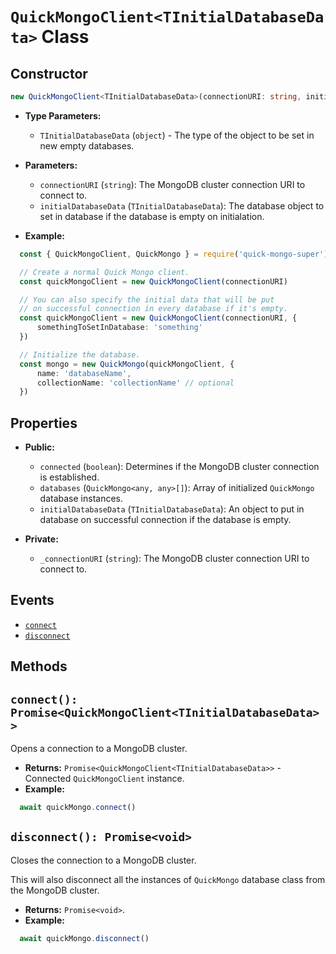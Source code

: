 # **`QuickMongoClient<TInitialDatabaseData>` Class**

## Constructor
```ts
new QuickMongoClient<TInitialDatabaseData>(connectionURI: string, initialDatabaseData?: TInitialDatabaseData)
```

- **Type Parameters:**
  - `TInitialDatabaseData` (`object`) - The type of the object to be set in new empty databases.

- **Parameters:**
  - `connectionURI` (`string`): The MongoDB cluster connection URI to connect to.
  - `initialDatabaseData` (`TInitialDatabaseData`): The database object to set in database if the database is empty on initialation.

- **Example:**
```ts
  const { QuickMongoClient, QuickMongo } = require('quick-mongo-super')

  // Create a normal Quick Mongo client.
  const quickMongoClient = new QuickMongoClient(connectionURI)

  // You can also specify the initial data that will be put
  // on successful connection in every database if it's empty.
  const quickMongoClient = new QuickMongoClient(connectionURI, {
      somethingToSetInDatabase: 'something'
  })

  // Initialize the database.
  const mongo = new QuickMongo(quickMongoClient, {
      name: 'databaseName',
      collectionName: 'collectionName' // optional
  })
```

## Properties
- **Public:**
  - `connected` (`boolean`): Determines if the MongoDB cluster connection is established.
  - `databases` (`QuickMongo<any, any>[]`): Array of initialized `QuickMongo` database instances.
  - `initialDatabaseData` (`TInitialDatabaseData`): An object to put in database on successful connection if the database is empty.

- **Private:**
  - `_connectionURI` (`string`): The MongoDB cluster connection URI to connect to.


## Events
- [`connect`](../events/QuickMongoClient/connect.md)
- [`disconnect`](../events/QuickMongoClient/disconnect.md)


## Methods

## `connect(): Promise<QuickMongoClient<TInitialDatabaseData>>`
Opens a connection to a MongoDB cluster.

- **Returns:** `Promise<QuickMongoClient<TInitialDatabaseData>>` - Connected `QuickMongoClient` instance.
- **Example:**
```ts
  await quickMongo.connect()
```

## `disconnect(): Promise<void>`
Closes the connection to a MongoDB cluster.

This will also disconnect all the instances of `QuickMongo` database class from the MongoDB cluster.

- **Returns:** `Promise<void>`.
- **Example:**
```ts
  await quickMongo.disconnect()
```
